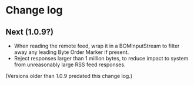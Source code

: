 # Change log

## Next (1.0.9?)

+ When reading the remote feed, wrap it in a BOMInputStream
  to filter away any leading Byte Order Marker if present.
+ Reject responses larger than 1 million bytes,
  to reduce impact to system from unreasonably large RSS feed responses.

(Versions older than 1.0.9 predated this change log.)
